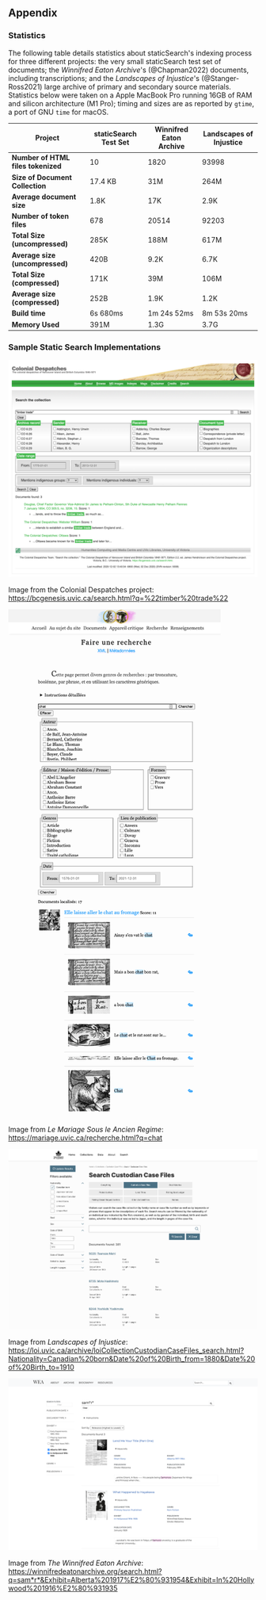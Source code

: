 ## Appendix

### Statistics

The following table details statistics about staticSearch's indexing process for three different projects: the very small staticSearch test set of documents; the *Winnifred Eaton Archive*'s (@Chapman2022) documents, including transcriptions; and the *Landscapes of Injustice*'s (@Stanger-Ross2021) large archive of primary and secondary source materials. Statistics below were taken on a Apple MacBook Pro running 16GB of RAM and silicon architecture (M1 Pro); timing and sizes are as reported by `gtime`, a port of GNU `time` for macOS.

| **Project**                        | **staticSearch Test Set** | **Winnifred Eaton Archive** | **Landscapes of Injustice** |
| ---------------------------------- | ------------------------- | --------------------------- | --------------------------- |
| **Number of HTML files tokenized** | 10                        | 1820                        | 93998                       |
| **Size of Document Collection**    | 17.4 KB                   | 31M                         | 264M                        |
| **Average document size**          | 1.8K                      | 17K                         | 2.9K                        |
| **Number of token files**          | 678                       | 20514                       | 92203                       |
| **Total Size (uncompressed)**      | 285K                      | 188M                        | 617M                        |
| **Average size (uncompressed)**    | 420B                      | 9.2K                        | 6.7K                        |
| **Total Size (compressed)**        | 171K                      | 39M                         | 106M                        |
| **Average size (compressed)**      | 252B                      | 1.9K                        | 1.2K                        |
| **Build time**                     | 6s 680ms                  | 1m 24s 52ms                 | 8m 53s 20ms                 |
| **Memory Used**                    | 391M                      | 1.3G                        | 3.7G                        |



###  Sample Static Search Implementations

![Phrasal search from the Colonial Despatches project](images/despatches_phrasal_search.png)

Image from the Colonial Despatches project: https://bcgenesis.uvic.ca/search.html?q=%22timber%20trade%22



![Simple word search with fragment images](images/mariage-chat-images.png)

Image from *Le Mariage Sous le Ancien Regime*: https://mariage.uvic.ca/recherche.html?q=chat



![Filter only search with description and date filters](images/loi_casefiles_search.png)

Image from *Landscapes of Injustice*: https://loi.uvic.ca/archive/loiCollectionCustodianCaseFiles_search.html?Nationality=Canadian%20born&Date%20of%20Birth_from=1880&Date%20of%20Birth_to=1910



!["Wildcard search combined with description filters"](images/wea_wildcard_search.png)

Image from *The Winnifred Eaton Archive*: https://winnifredeatonarchive.org/search.html?q=sam*r*&Exhibit=Alberta%201917%E2%80%931954&Exhibit=In%20Hollywood%201916%E2%80%931935
